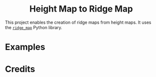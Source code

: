 <h1 align="center" padding="100">Height Map to Ridge Map</h1>

This project enables the creation of ridge maps from height maps. It uses the [`ridge_map`](https://github.com/ColCarroll/ridge_map) Python library.

# Examples





# Credits